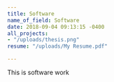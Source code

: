 ```yaml
---
title: Software
name_of_field: Software
date: 2018-09-04 09:13:15 -0400
all_projects:
- "/uploads/thesis.png"
resume: "/uploads/My Resume.pdf"

---
```

This is software work
